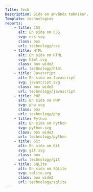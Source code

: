 ```yaml
---
Title: tech
Description: Sida om använda tekniker.
Template: technologies
reports:
    - title: CSS
      alt: En sida om CSS
      svg: css.svg
      class: box
      url: technology/css
    - title: HTML
      alt: En sida om HTML
      svg: html.svg
      class: box wide2
      url: technology/html
    - title: Javascript
      alt: En sida om Javascript
      svg: javascript.svg
      class: box wide2
      url: technology/javascript
    - title: PHP
      alt: En sida om PHP
      svg: php.svg
      class: box
      url: technology/php
    - title: Python
      alt: En sida om Python
      svg: python.svg
      class: box wide3
      url: technology/python
    - title: Git
      alt: En sida om Git
      svg: git.svg
      class: box
      url: technology/git
    - title: SQLite
      alt: En sida om SQLite
      svg: sqlite.svg
      class: box wide2
      url: technology/sqlite
---
```


